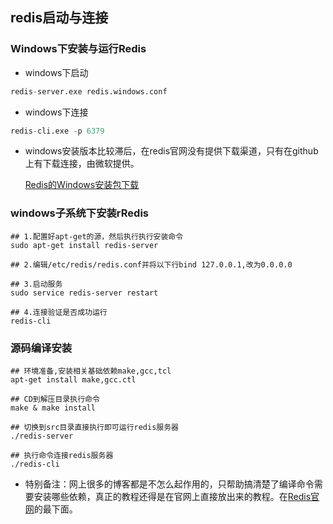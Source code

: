 ## redis启动与连接



### Windows下安装与运行Redis

* windows下启动

```sql
redis-server.exe redis.windows.conf
```



* windows下连接

```sql
redis-cli.exe -p 6379
```

* windows安装版本比较滞后，在redis官网没有提供下载渠道，只有在github上有下载连接，由微软提供。

  [Redis的Windows安装包下载](https://github.com/MicrosoftArchive/redis/tags)



### windows子系统下安装rRedis

```shell
## 1.配置好apt-get的源，然后执行执行安装命令
sudo apt-get install redis-server

## 2.编辑/etc/redis/redis.conf并将以下行bind 127.0.0.1,改为0.0.0.0

## 3.启动服务
sudo service redis-server restart

## 4.连接验证是否成功运行
redis-cli

```



### 源码编译安装



```shell
## 环境准备,安装相关基础依赖make,gcc,tcl
apt-get install make,gcc.ctl

## CD到解压目录执行命令
make & make install

## 切换到src目录直接执行即可运行redis服务器
./redis-server

## 执行命令连接redis服务器
./redis-cli

```



* 特别备注：网上很多的博客都是不怎么起作用的，只帮助搞清楚了编译命令需要安装哪些依赖，真正的教程还得是在官网上直接放出来的教程。在[Redis官网](https://redis.io/download)的最下面。

